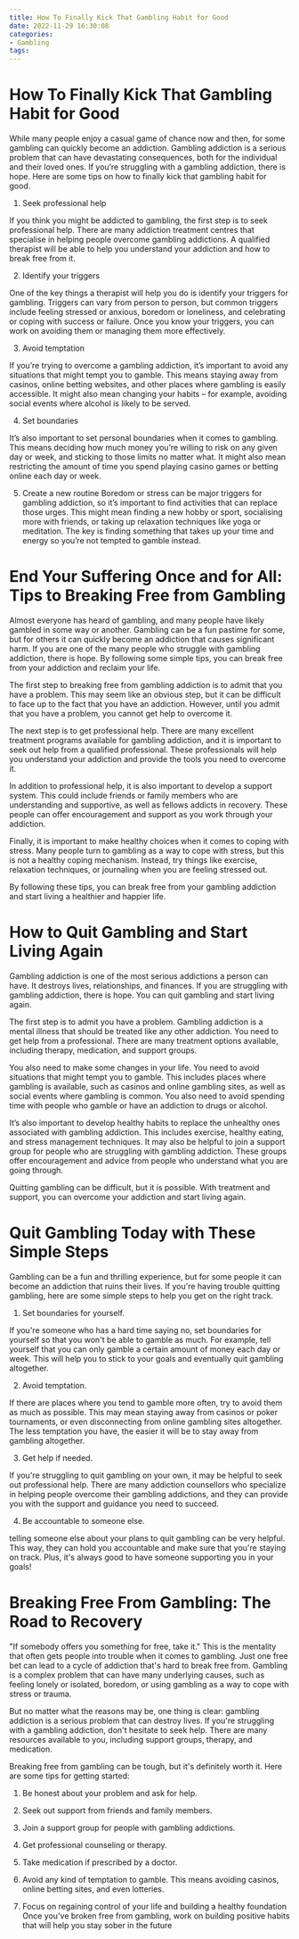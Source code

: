 ```yaml
---
title: How To Finally Kick That Gambling Habit for Good
date: 2022-11-29 16:30:08
categories:
- Gambling
tags:
---
```



#  How To Finally Kick That Gambling Habit for Good

While many people enjoy a casual game of chance now and then, for some gambling can quickly become an addiction. Gambling addiction is a serious problem that can have devastating consequences, both for the individual and their loved ones. If you’re struggling with a gambling addiction, there is hope. Here are some tips on how to finally kick that gambling habit for good.

1. Seek professional help

If you think you might be addicted to gambling, the first step is to seek professional help. There are many addiction treatment centres that specialise in helping people overcome gambling addictions. A qualified therapist will be able to help you understand your addiction and how to break free from it.

2. Identify your triggers

One of the key things a therapist will help you do is identify your triggers for gambling. Triggers can vary from person to person, but common triggers include feeling stressed or anxious, boredom or loneliness, and celebrating or coping with success or failure. Once you know your triggers, you can work on avoiding them or managing them more effectively.

3. Avoid temptation

If you’re trying to overcome a gambling addiction, it’s important to avoid any situations that might tempt you to gamble. This means staying away from casinos, online betting websites, and other places where gambling is easily accessible. It might also mean changing your habits – for example, avoiding social events where alcohol is likely to be served.

4. Set boundaries

It’s also important to set personal boundaries when it comes to gambling. This means deciding how much money you’re willing to risk on any given day or week, and sticking to those limits no matter what. It might also mean restricting the amount of time you spend playing casino games or betting online each day or week.

5. Create a new routine
Boredom or stress can be major triggers for gambling addiction, so it’s important to find activities that can replace those urges. This might mean finding a new hobby or sport, socialising more with friends, or taking up relaxation techniques like yoga or meditation. The key is finding something that takes up your time and energy so you’re not tempted to gamble instead.

#  End Your Suffering Once and for All: Tips to Breaking Free from Gambling

Almost everyone has heard of gambling, and many people have likely gambled in some way or another. Gambling can be a fun pastime for some, but for others it can quickly become an addiction that causes significant harm. If you are one of the many people who struggle with gambling addiction, there is hope. By following some simple tips, you can break free from your addiction and reclaim your life.

The first step to breaking free from gambling addiction is to admit that you have a problem. This may seem like an obvious step, but it can be difficult to face up to the fact that you have an addiction. However, until you admit that you have a problem, you cannot get help to overcome it.

The next step is to get professional help. There are many excellent treatment programs available for gambling addiction, and it is important to seek out help from a qualified professional. These professionals will help you understand your addiction and provide the tools you need to overcome it.

In addition to professional help, it is also important to develop a support system. This could include friends or family members who are understanding and supportive, as well as fellows addicts in recovery. These people can offer encouragement and support as you work through your addiction.

Finally, it is important to make healthy choices when it comes to coping with stress. Many people turn to gambling as a way to cope with stress, but this is not a healthy coping mechanism. Instead, try things like exercise, relaxation techniques, or journaling when you are feeling stressed out.

By following these tips, you can break free from your gambling addiction and start living a healthier and happier life.

#  How to Quit Gambling and Start Living Again

Gambling addiction is one of the most serious addictions a person can have. It destroys lives, relationships, and finances. If you are struggling with gambling addiction, there is hope. You can quit gambling and start living again.

The first step is to admit you have a problem. Gambling addiction is a mental illness that should be treated like any other addiction. You need to get help from a professional. There are many treatment options available, including therapy, medication, and support groups.

You also need to make some changes in your life. You need to avoid situations that might tempt you to gamble. This includes places where gambling is available, such as casinos and online gambling sites, as well as social events where gambling is common. You also need to avoid spending time with people who gamble or have an addiction to drugs or alcohol.

It’s also important to develop healthy habits to replace the unhealthy ones associated with gambling addiction. This includes exercise, healthy eating, and stress management techniques. It may also be helpful to join a support group for people who are struggling with gambling addiction. These groups offer encouragement and advice from people who understand what you are going through.

Quitting gambling can be difficult, but it is possible. With treatment and support, you can overcome your addiction and start living again.

#  Quit Gambling Today with These Simple Steps

Gambling can be a fun and thrilling experience, but for some people it can become an addiction that ruins their lives. If you're having trouble quitting gambling, here are some simple steps to help you get on the right track.

1. Set boundaries for yourself.

If you're someone who has a hard time saying no, set boundaries for yourself so that you won't be able to gamble as much. For example, tell yourself that you can only gamble a certain amount of money each day or week. This will help you to stick to your goals and eventually quit gambling altogether.

2. Avoid temptation.

If there are places where you tend to gamble more often, try to avoid them as much as possible. This may mean staying away from casinos or poker tournaments, or even disconnecting from online gambling sites altogether. The less temptation you have, the easier it will be to stay away from gambling altogether.

3. Get help if needed.

If you're struggling to quit gambling on your own, it may be helpful to seek out professional help. There are many addiction counsellors who specialize in helping people overcome their gambling addictions, and they can provide you with the support and guidance you need to succeed.

4. Be accountable to someone else.

 telling someone else about your plans to quit gambling can be very helpful. This way, they can hold you accountable and make sure that you're staying on track. Plus, it's always good to have someone supporting you in your goals!

#  Breaking Free From Gambling: The Road to Recovery

"If somebody offers you something for free, take it." This is the mentality that often gets people into trouble when it comes to gambling. Just one free bet can lead to a cycle of addiction that's hard to break free from. Gambling is a complex problem that can have many underlying causes, such as feeling lonely or isolated, boredom, or using gambling as a way to cope with stress or trauma.

But no matter what the reasons may be, one thing is clear: gambling addiction is a serious problem that can destroy lives. If you're struggling with a gambling addiction, don't hesitate to seek help. There are many resources available to you, including support groups, therapy, and medication.

Breaking free from gambling can be tough, but it's definitely worth it. Here are some tips for getting started:

1. Be honest about your problem and ask for help.

2. Seek out support from friends and family members.

3. Join a support group for people with gambling addictions.

4. Get professional counseling or therapy.

5. Take medication if prescribed by a doctor.

6. Avoid any kind of temptation to gamble. This means avoiding casinos, online betting sites, and even lotteries.

7. Focus on regaining control of your life and building a healthy foundation Once you've broken free from gambling, work on building positive habits that will help you stay sober in the future